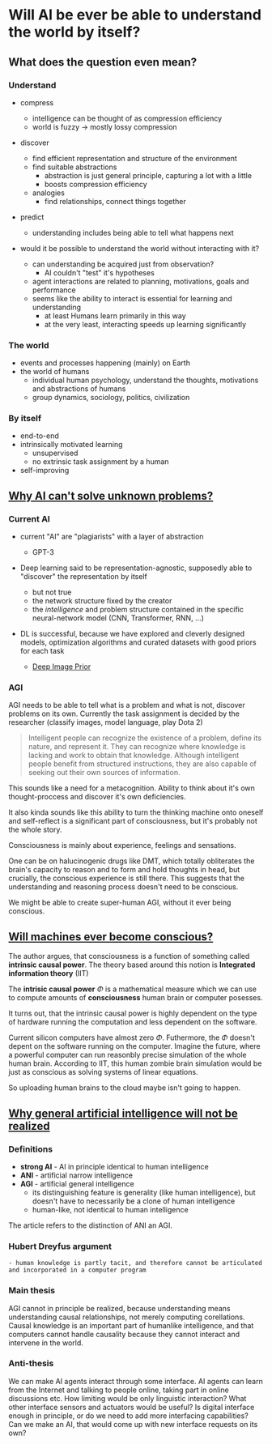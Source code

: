 # Will AI be ever be able to understand the world by itself?

## What does the question even mean?

### Understand
- compress
    - intelligence can be thought of as compression efficiency
    - world is fuzzy -> mostly lossy compression
- discover
    - find efficient representation and structure of the environment
    - find suitable abstractions 
        - abstraction is just general principle, capturing a lot with a little
        - boosts compression efficiency
    - analogies
        - find relationships, connect things together

- predict
    - understanding includes being able to tell what happens next

- would it be possible to understand the world without interacting with it?
    - can understanding be acquired just from observation?
        - AI couldn't "test" it's hypotheses
    - agent interactions are related to planning, motivations, goals and performance
    - seems like the ability to interact is essential for learning and understanding
        - at least Humans learn primarily in this way
        - at the very least, interacting speeds up learning significantly

### The world
- events and processes happening (mainly) on Earth
- the world of humans
    - individual human psychology, understand the thoughts, motivations and abstractions of humans
    - group dynamics, sociology, politics, civilization
    

### By itself
- end-to-end
- intrinsically motivated learning
    - unsupervised
    - no extrinsic task assignment by a human
- self-improving


## [Why AI can't solve unknown problems?](https://venturebeat.com/2021/04/02/why-ai-cant-solve-unknown-problems/)

### Current AI
- current "AI" are "plagiarists" with a layer of abstraction
    - GPT-3
- Deep learning said to be representation-agnostic, supposedly able to "discover" the representation by itself
    - but not true
    - the network structure fixed by the creator
    - the *intelligence* and problem structure contained in the specific neural-network model (CNN, Transformer, RNN, ...)

- DL is successful, because we have explored and cleverly designed models, optimization algorithms and curated datasets with good priors for each task
    - [Deep Image Prior](https://dmitryulyanov.github.io/deep_image_prior)

### AGI

AGI needs to be able to tell what is a problem and what is not, discover problems on its own. Currently the task assignment is decided by the researcher (classify images, model language, play Dota 2)

> Intelligent people can recognize the existence of a problem, define its nature, and represent it. They can recognize where knowledge is lacking and work to obtain that knowledge. Although intelligent people benefit from structured instructions, they are also capable of seeking out their own sources of information.

This sounds like a need for a metacognition. Ability to think about it's own thought-proccess and discover it's own deficiencies.

It also kinda sounds like this ability to turn the thinking machine onto oneself and self-reflect is a significant part of consciousness, but it's probably not the whole story.

Consciousness is mainly about experience, feelings and sensations.

One can be on halucinogenic drugs like DMT, which totally obliterates the brain's capacity to reason and to form and hold thoughts in head, but crucially, the conscious experience is still there. This suggests that the understanding and reasoning process doesn't need to be conscious.

We might be able to create super-human AGI, without it ever being conscious.


## [Will machines ever become conscious?](https://www.scientificamerican.com/article/will-machines-ever-become-conscious/)

The author argues, that consciousness is a function of something called **intrinsic causal power**. The theory based around this notion is **Integrated information theory** (IIT)

The **intrisic causal power** $\Phi$ is a mathematical measure which we can use to compute amounts of **consciousness** human brain or computer posesses.

It turns out, that the intrinsic causal power is highly dependent on the type of hardware running the computation and less dependent on the software.

Current silicon computers have almost zero $\Phi$. Futhermore, the $\Phi$ doesn't depent on the software running on the computer. Imagine the future, where a powerful computer can run reasonbly precise simulation of the whole human brain. According to IIT, this human zombie brain simulation would be just as conscious as solving systems of linear equations.

So uploading human brains to the cloud maybe isn't going to happen.

## [Why general artificial intelligence will not be realized](nature.com/articles/s41599-020-0494-4)



### Definitions
- **strong AI** - AI in principle identical to human intelligence
- **ANI** - artificial narrow intelligence
- **AGI** - artificial general intelligence
    - its distinguishing feature is generality (like human intelligence), but doesn't have to necessarily be a clone of human intelligence
    - human-like, not identical to human intelligence

The article refers to the distinction of ANI an AGI.


### Hubert Dreyfus argument
    - human knowledge is partly tacit, and therefore cannot be articulated and incorporated in a computer program

### Main thesis
AGI cannot in principle be realized, because understanding means understanding causal relationships, not merely computing corellations. 
Causal knowledge is an important part of humanlike intelligence, and that computers cannot handle causality because they cannot interact and intervene in the world.

### Anti-thesis
We can make AI agents interact through some interface.
AI agents can learn from the Internet and talking to people online, taking part in online discussions etc.
How limiting would be only linguistic interaction? What other interface sensors and actuators would be useful?
Is digital interface enough in principle, or do we need to add more interfacing capabilities?
Can we make an AI, that would come up with new interface requests on its own?

